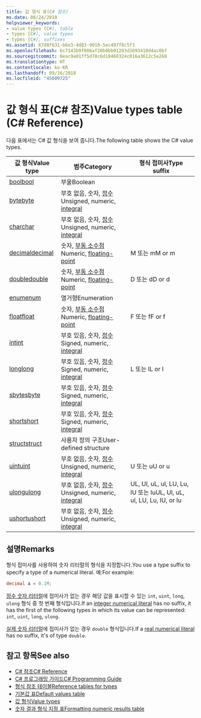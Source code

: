```yaml
---
title: 값 형식 표(C# 참조)
ms.date: 08/24/2018
helpviewer_keywords:
- value types [C#], table
- types [C#], value types
- types [C#], suffixes
ms.assetid: 67d8f631-b6e3-4d83-9910-5ec497f8c5f3
ms.openlocfilehash: bc7143b9f006af20b0bb91203d3093410d4ac0bf
ms.sourcegitcommit: 6eac9a01ff5d70c6d18460324c016a3612c5e268
ms.translationtype: HT
ms.contentlocale: ko-KR
ms.lasthandoff: 09/16/2018
ms.locfileid: "45609725"
---
```

# <a name="value-types-table-c-reference"></a><span data-ttu-id="d1b1e-102">값 형식 표(C# 참조)</span><span class="sxs-lookup"><span data-stu-id="d1b1e-102">Value types table (C# Reference)</span></span>

<span data-ttu-id="d1b1e-103">다음 표에서는 C# 값 형식을 보여 줍니다.</span><span class="sxs-lookup"><span data-stu-id="d1b1e-103">The following table shows the C# value types.</span></span>  
  
|<span data-ttu-id="d1b1e-104">값 형식</span><span class="sxs-lookup"><span data-stu-id="d1b1e-104">Value type</span></span>|<span data-ttu-id="d1b1e-105">범주</span><span class="sxs-lookup"><span data-stu-id="d1b1e-105">Category</span></span>|<span data-ttu-id="d1b1e-106">형식 접미사</span><span class="sxs-lookup"><span data-stu-id="d1b1e-106">Type suffix</span></span>|  
|----------------|--------------|-----------------|  
|[<span data-ttu-id="d1b1e-107">bool</span><span class="sxs-lookup"><span data-stu-id="d1b1e-107">bool</span></span>](bool.md)|<span data-ttu-id="d1b1e-108">부울</span><span class="sxs-lookup"><span data-stu-id="d1b1e-108">Boolean</span></span>||  
|[<span data-ttu-id="d1b1e-109">byte</span><span class="sxs-lookup"><span data-stu-id="d1b1e-109">byte</span></span>](byte.md)|<span data-ttu-id="d1b1e-110">부호 없음, 숫자, [정수](integral-types-table.md)</span><span class="sxs-lookup"><span data-stu-id="d1b1e-110">Unsigned, numeric, [integral](integral-types-table.md)</span></span>||  
|[<span data-ttu-id="d1b1e-111">char</span><span class="sxs-lookup"><span data-stu-id="d1b1e-111">char</span></span>](char.md)|<span data-ttu-id="d1b1e-112">부호 없음, 숫자, [정수](integral-types-table.md)</span><span class="sxs-lookup"><span data-stu-id="d1b1e-112">Unsigned, numeric, [integral](integral-types-table.md)</span></span>||  
|[<span data-ttu-id="d1b1e-113">decimal</span><span class="sxs-lookup"><span data-stu-id="d1b1e-113">decimal</span></span>](decimal.md)|<span data-ttu-id="d1b1e-114">숫자, [부동 소수점](floating-point-types-table.md)</span><span class="sxs-lookup"><span data-stu-id="d1b1e-114">Numeric, [floating-point](floating-point-types-table.md)</span></span>|<span data-ttu-id="d1b1e-115">M 또는 m</span><span class="sxs-lookup"><span data-stu-id="d1b1e-115">M or m</span></span>|  
|[<span data-ttu-id="d1b1e-116">double</span><span class="sxs-lookup"><span data-stu-id="d1b1e-116">double</span></span>](double.md)|<span data-ttu-id="d1b1e-117">숫자, [부동 소수점](floating-point-types-table.md)</span><span class="sxs-lookup"><span data-stu-id="d1b1e-117">Numeric, [floating-point](floating-point-types-table.md)</span></span>|<span data-ttu-id="d1b1e-118">D 또는 d</span><span class="sxs-lookup"><span data-stu-id="d1b1e-118">D or d</span></span>|  
|[<span data-ttu-id="d1b1e-119">enum</span><span class="sxs-lookup"><span data-stu-id="d1b1e-119">enum</span></span>](enum.md)|<span data-ttu-id="d1b1e-120">열거형</span><span class="sxs-lookup"><span data-stu-id="d1b1e-120">Enumeration</span></span>||  
|[<span data-ttu-id="d1b1e-121">float</span><span class="sxs-lookup"><span data-stu-id="d1b1e-121">float</span></span>](float.md)|<span data-ttu-id="d1b1e-122">숫자, [부동 소수점](floating-point-types-table.md)</span><span class="sxs-lookup"><span data-stu-id="d1b1e-122">Numeric, [floating-point](floating-point-types-table.md)</span></span>|<span data-ttu-id="d1b1e-123">F 또는 f</span><span class="sxs-lookup"><span data-stu-id="d1b1e-123">F or f</span></span>|  
|[<span data-ttu-id="d1b1e-124">int</span><span class="sxs-lookup"><span data-stu-id="d1b1e-124">int</span></span>](int.md)|<span data-ttu-id="d1b1e-125">부호 있음, 숫자, [정수](integral-types-table.md)</span><span class="sxs-lookup"><span data-stu-id="d1b1e-125">Signed, numeric, [integral](integral-types-table.md)</span></span>||  
|[<span data-ttu-id="d1b1e-126">long</span><span class="sxs-lookup"><span data-stu-id="d1b1e-126">long</span></span>](long.md)|<span data-ttu-id="d1b1e-127">부호 있음, 숫자, [정수](integral-types-table.md)</span><span class="sxs-lookup"><span data-stu-id="d1b1e-127">Signed, numeric, [integral](integral-types-table.md)</span></span>|<span data-ttu-id="d1b1e-128">L 또는 l</span><span class="sxs-lookup"><span data-stu-id="d1b1e-128">L or l</span></span>|  
|[<span data-ttu-id="d1b1e-129">sbyte</span><span class="sxs-lookup"><span data-stu-id="d1b1e-129">sbyte</span></span>](sbyte.md)|<span data-ttu-id="d1b1e-130">부호 있음, 숫자, [정수](integral-types-table.md)</span><span class="sxs-lookup"><span data-stu-id="d1b1e-130">Signed, numeric, [integral](integral-types-table.md)</span></span>||  
|[<span data-ttu-id="d1b1e-131">short</span><span class="sxs-lookup"><span data-stu-id="d1b1e-131">short</span></span>](short.md)|<span data-ttu-id="d1b1e-132">부호 있음, 숫자, [정수](integral-types-table.md)</span><span class="sxs-lookup"><span data-stu-id="d1b1e-132">Signed, numeric, [integral](integral-types-table.md)</span></span>||  
|[<span data-ttu-id="d1b1e-133">struct</span><span class="sxs-lookup"><span data-stu-id="d1b1e-133">struct</span></span>](struct.md)|<span data-ttu-id="d1b1e-134">사용자 정의 구조</span><span class="sxs-lookup"><span data-stu-id="d1b1e-134">User-defined structure</span></span>||  
|[<span data-ttu-id="d1b1e-135">uint</span><span class="sxs-lookup"><span data-stu-id="d1b1e-135">uint</span></span>](uint.md)|<span data-ttu-id="d1b1e-136">부호 없음, 숫자, [정수](integral-types-table.md)</span><span class="sxs-lookup"><span data-stu-id="d1b1e-136">Unsigned, numeric, [integral](integral-types-table.md)</span></span>|<span data-ttu-id="d1b1e-137">U 또는 u</span><span class="sxs-lookup"><span data-stu-id="d1b1e-137">U or u</span></span>|  
|[<span data-ttu-id="d1b1e-138">ulong</span><span class="sxs-lookup"><span data-stu-id="d1b1e-138">ulong</span></span>](ulong.md)|<span data-ttu-id="d1b1e-139">부호 없음, 숫자, [정수](integral-types-table.md)</span><span class="sxs-lookup"><span data-stu-id="d1b1e-139">Unsigned, numeric, [integral](integral-types-table.md)</span></span>|<span data-ttu-id="d1b1e-140">UL, Ul, uL, ul, LU, Lu, lU 또는 lu</span><span class="sxs-lookup"><span data-stu-id="d1b1e-140">UL, Ul, uL, ul, LU, Lu, lU, or lu</span></span>|  
|[<span data-ttu-id="d1b1e-141">ushort</span><span class="sxs-lookup"><span data-stu-id="d1b1e-141">ushort</span></span>](ushort.md)|<span data-ttu-id="d1b1e-142">부호 없음, 숫자, [정수](integral-types-table.md)</span><span class="sxs-lookup"><span data-stu-id="d1b1e-142">Unsigned, numeric, [integral](integral-types-table.md)</span></span>||  

## <a name="remarks"></a><span data-ttu-id="d1b1e-143">설명</span><span class="sxs-lookup"><span data-stu-id="d1b1e-143">Remarks</span></span>

<span data-ttu-id="d1b1e-144">형식 접미사를 사용하여 숫자 리터럴의 형식을 지정합니다.</span><span class="sxs-lookup"><span data-stu-id="d1b1e-144">You use a type suffix to specify a type of a numerical literal.</span></span> <span data-ttu-id="d1b1e-145">예:</span><span class="sxs-lookup"><span data-stu-id="d1b1e-145">For example:</span></span>

```csharp
decimal a = 0.1M;
```

<span data-ttu-id="d1b1e-146">[정수 숫자 리터럴](/dotnet/csharp/language-reference/language-specification/lexical-structure#integer-literals)에 접미사가 없는 경우 해당 값을 표시할 수 있는 `int`, `uint`, `long`, `ulong` 형식 중 첫 번째 형식입니다.</span><span class="sxs-lookup"><span data-stu-id="d1b1e-146">If an [integer numerical literal](/dotnet/csharp/language-reference/language-specification/lexical-structure#integer-literals) has no suffix, it has the first of the following types in which its value can be represented: `int`, `uint`, `long`, `ulong`.</span></span>

<span data-ttu-id="d1b1e-147">[실제 숫자 리터럴](/dotnet/csharp/language-reference/language-specification/lexical-structure#real-literals)에 접미사가 없는 경우 `double` 형식입니다.</span><span class="sxs-lookup"><span data-stu-id="d1b1e-147">If a [real numerical literal](/dotnet/csharp/language-reference/language-specification/lexical-structure#real-literals) has no suffix, it's of type `double`.</span></span>

## <a name="see-also"></a><span data-ttu-id="d1b1e-148">참고 항목</span><span class="sxs-lookup"><span data-stu-id="d1b1e-148">See also</span></span>

- [<span data-ttu-id="d1b1e-149">C# 참조</span><span class="sxs-lookup"><span data-stu-id="d1b1e-149">C# Reference</span></span>](../index.md)
- [<span data-ttu-id="d1b1e-150">C# 프로그래밍 가이드</span><span class="sxs-lookup"><span data-stu-id="d1b1e-150">C# Programming Guide</span></span>](../../programming-guide/index.md)
- [<span data-ttu-id="d1b1e-151">형식 참조 테이블</span><span class="sxs-lookup"><span data-stu-id="d1b1e-151">Reference tables for types</span></span>](reference-tables-for-types.md)
- [<span data-ttu-id="d1b1e-152">기본값 표</span><span class="sxs-lookup"><span data-stu-id="d1b1e-152">Default values table</span></span>](default-values-table.md)
- [<span data-ttu-id="d1b1e-153">값 형식</span><span class="sxs-lookup"><span data-stu-id="d1b1e-153">Value types</span></span>](value-types.md)
- [<span data-ttu-id="d1b1e-154">숫자 결과 형식 지정 표</span><span class="sxs-lookup"><span data-stu-id="d1b1e-154">Formatting numeric results table</span></span>](formatting-numeric-results-table.md)

